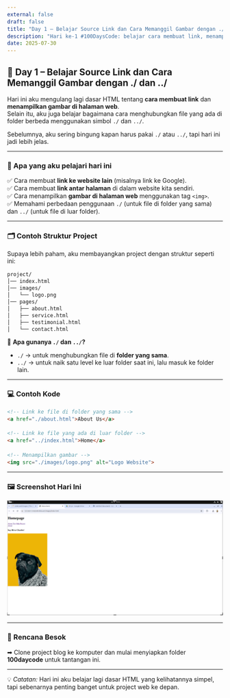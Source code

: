 ```yaml
---
external: false
draft: false
title: "Day 1 – Belajar Source Link dan Cara Memanggil Gambar dengan ./ dan ../"
description: "Hari ke-1 #100DaysCode: belajar cara membuat link, menampilkan gambar, dan memahami penggunaan ./ dan ../ untuk menghubungkan file."
date: 2025-07-30
---
```


## 🚀 Day 1 – Belajar Source Link dan Cara Memanggil Gambar dengan ./ dan ../

Hari ini aku mengulang lagi dasar HTML tentang **cara membuat link** dan **menampilkan gambar di halaman web**.  
Selain itu, aku juga belajar bagaimana cara menghubungkan file yang ada di folder berbeda menggunakan simbol `./` dan `../`.

Sebelumnya, aku sering bingung kapan harus pakai `./` atau `../`, tapi hari ini jadi lebih jelas.

---

### 📌 Apa yang aku pelajari hari ini
✅ Cara membuat **link ke website lain** (misalnya link ke Google).  
✅ Cara membuat **link antar halaman** di dalam website kita sendiri.  
✅ Cara menampilkan **gambar di halaman web** menggunakan tag `<img>`.  
✅ Memahami perbedaan penggunaan `./` (untuk file di folder yang sama) dan `../` (untuk file di luar folder).  

---

### 🗂 Contoh Struktur Project

Supaya lebih paham, aku membayangkan project dengan struktur seperti ini:

```
project/
│── index.html
│── images/
│   └── logo.png
│── pages/
│   ├── about.html
│   ├── service.html
│   ├── testimonial.html
│   └── contact.html
```

📌 **Apa gunanya `./` dan `../`?**  
- `./` → untuk menghubungkan file di **folder yang sama**.  
- `../` → untuk naik satu level ke luar folder saat ini, lalu masuk ke folder lain.  

---

### 💻 Contoh Kode

```html
<!-- Link ke file di folder yang sama -->
<a href="./about.html">About Us</a>

<!-- Link ke file yang ada di luar folder -->
<a href="../index.html">Home</a>

<!-- Menampilkan gambar -->
<img src="./images/logo.png" alt="Logo Website">
```

---

### 🖼 Screenshot Hari Ini

![Day 1 Screenshot](../../public/images/100daycode/day-1.png)

---

### 🎯 Rencana Besok
➡ Clone project blog ke komputer dan mulai menyiapkan folder **100daycode** untuk tantangan ini.  

---

💡 *Catatan:* Hari ini aku belajar lagi dasar HTML yang kelihatannya simpel, tapi sebenarnya penting banget untuk project web ke depan.
